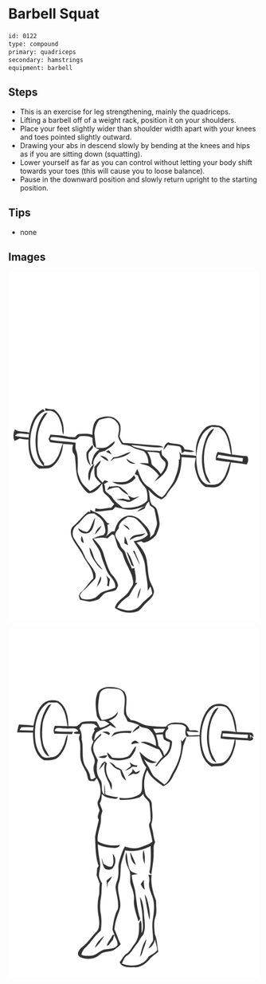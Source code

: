 # Barbell Squat
> 

``` 
id: 0122 
type: compound 
primary: quadriceps 
secondary: hamstrings 
equipment: barbell 
``` 

## Steps

 - This is an exercise for leg strengthening, mainly the quadriceps.
 - Lifting a barbell off of a weight rack, position it on your shoulders.
 - Place your feet slightly wider than shoulder width apart with your knees and toes pointed slightly outward.
 - Drawing your abs in descend slowly by bending at the knees and hips as if you are sitting down (squatting).
 - Lower yourself as far as you can control without letting your body shift towards your toes (this will cause you to loose balance).
 - Pause in the downward position and slowly return upright to the starting position.

## Tips

 - none

## Images

![](../svg/0122-relaxation.svg)

![](../svg/0122-tension.svg)
